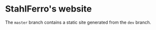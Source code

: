 # StahlFerro's website

The `master` branch contains a static site generated from the `dev` branch.

